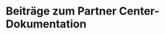 # <a name="contributing-to-partner-center-documentation"></a>Beiträge zum Partner Center-Dokumentation